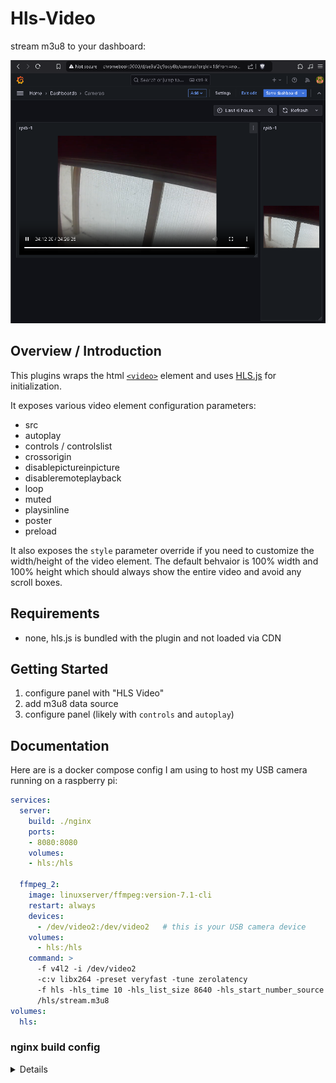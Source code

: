 # Hls-Video

stream m3u8 to your dashboard:

![example](https://github.com/jgensler8/jgensler8-hlsvideo-panel/blob/main/img/example.png?raw=true)

## Overview / Introduction

This plugins wraps the html [`<video>`](https://developer.mozilla.org/en-US/docs/Web/HTML/Element/video) element and uses [HLS.js](https://github.com/video-dev/hls.js/) for initialization.

It exposes various video element configuration parameters:

* src
* autoplay
* controls / controlslist
* crossorigin
* disablepictureinpicture
* disableremoteplayback
* loop
* muted
* playsinline
* poster
* preload

It also exposes the `style` parameter override if you need to customize the width/height of the video element.
The default behvaior is 100% width and 100% height which should always show the entire video and avoid any scroll boxes.

## Requirements

* none, hls.js is bundled with the plugin and not loaded via CDN

## Getting Started

1. configure panel with "HLS Video"
2. add m3u8 data source
3. configure panel (likely with `controls` and `autoplay`)

## Documentation

Here are is a docker compose config I am using to host my USB camera running on a raspberry pi:

```yml
services:
  server:
    build: ./nginx
    ports:
    - 8080:8080
    volumes:
    - hls:/hls
    
  ffmpeg_2:
    image: linuxserver/ffmpeg:version-7.1-cli
    restart: always
    devices:
      - /dev/video2:/dev/video2   # this is your USB camera device
    volumes:
      - hls:/hls
    command: >
      -f v4l2 -i /dev/video2
      -c:v libx264 -preset veryfast -tune zerolatency
      -f hls -hls_time 10 -hls_list_size 8640 -hls_start_number_source epoch -hls_flags delete_segments+round_durations+temp_file
      /hls/stream.m3u8
volumes:
  hls:
```

### nginx build config

<details>

and the following `nginx.conf`

```
worker_processes 1;

events {
    worker_connections 64;
}

http {
    include /etc/nginx/mime.types;
    default_type application/octet-stream;

    server {
        listen 8080;
        root  /usr/share/nginx/html;

        location /hls {
            alias /hls/;
            types {
                application/vnd.apple.mpegURL m3u8;
                video/MP2T ts;
            }
            add_header 'Cache-Control' 'no-cache';
            add_header 'Access-Control-Allow-Origin' '*';
            add_header 'Access-Control-Allow-Methods' 'GET, HEAD, OPTIONS';
            add_header 'Access-Control-Allow-Headers' 'Range';
        }

        location / {
            try_files $uri $uri/ =404;
            add_header 'Cache-Control' 'no-cache';
            add_header 'Access-Control-Allow-Origin' '*';
            add_header 'Access-Control-Allow-Methods' 'GET, HEAD, OPTIONS';
            add_header 'Access-Control-Allow-Headers' 'Range';
        }
    }
}
```

index.html (useful to test hls.js outside of the plugin)
```
<html>

<head>
    <meta charset="UTF-8">
    <meta name="viewport" content="width=device-width, initial-scale=1.0">
    <title>HLS Stream</title>
    <script src="https://cdn.jsdelivr.net/npm/hls.js@latest"></script>
</head>

<body>
    <video id="video" controls autoplay style="width: 100%;"></video>
    <script>
        const video = document.getElementById('video');
        if (Hls.isSupported()) {
            const hls = new Hls();
            hls.loadSource('http://localhost:8080/hls/stream.m3u8');
            hls.attachMedia(video);
        } else if (video.canPlayType('application/vnd.apple.mpegURL')) {
            video.src = 'http://localhost:8080/hls/stream.m3u8';
        } else {
            console.error('Your browser does not support HLS.');
        }
    </script>
</body>

</html>
```

dockerfile:
```
FROM nginx:1.27.3
COPY nginx.conf /etc/nginx/nginx.conf
COPY index.html /usr/share/nginx/html
```

</details>
